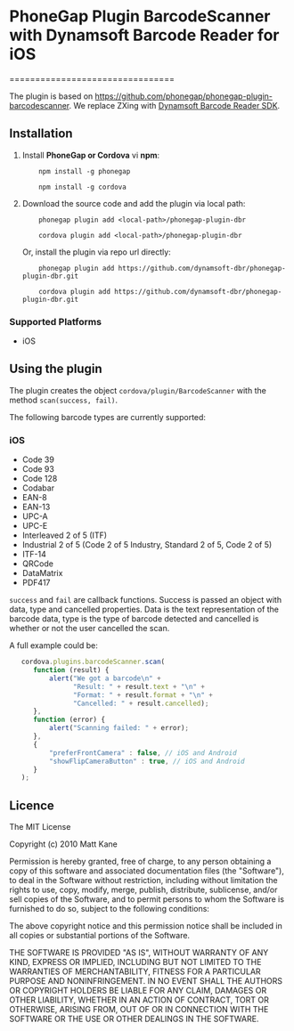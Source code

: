 # PhoneGap Plugin BarcodeScanner with Dynamsoft Barcode Reader for iOS
================================

The plugin is based on https://github.com/phonegap/phonegap-plugin-barcodescanner. We replace ZXing with [Dynamsoft Barcode Reader SDK](http://www.dynamsoft.com/Products/barcode-scanner-sdk-ios.aspx).

## Installation
1. Install **PhoneGap or Cordova** vi **npm**:

    ```
        npm install -g phonegap

    ```

    ```  
        npm install -g cordova
    ```

2. Download the source code and add the plugin via local path:
    ```
        phonegap plugin add <local-path>/phonegap-plugin-dbr
    ```
    ```
        cordova plugin add <local-path>/phonegap-plugin-dbr
    ```

   Or, install the plugin via repo url directly:
    ```
        phonegap plugin add https://github.com/dynamsoft-dbr/phonegap-plugin-dbr.git
    ```
    ```
        cordova plugin add https://github.com/dynamsoft-dbr/phonegap-plugin-dbr.git
    ```

### Supported Platforms

- iOS


## Using the plugin ##
The plugin creates the object `cordova/plugin/BarcodeScanner` with the method `scan(success, fail)`.

The following barcode types are currently supported:

### iOS

* Code 39
* Code 93
* Code 128
* Codabar
* EAN-8
* EAN-13
* UPC-A
* UPC-E
* Interleaved 2 of 5 (ITF)
* Industrial 2 of 5 (Code 2 of 5 Industry, Standard 2 of 5, Code 2 of 5)
* ITF-14 
* QRCode
* DataMatrix
* PDF417

`success` and `fail` are callback functions. Success is passed an object with data, type and cancelled properties. Data is the text representation of the barcode data, type is the type of barcode detected and cancelled is whether or not the user cancelled the scan.

A full example could be:
```js
   cordova.plugins.barcodeScanner.scan(
      function (result) {
          alert("We got a barcode\n" +
                "Result: " + result.text + "\n" +
                "Format: " + result.format + "\n" +
                "Cancelled: " + result.cancelled);
      },
      function (error) {
          alert("Scanning failed: " + error);
      },
      {
          "preferFrontCamera" : false, // iOS and Android
          "showFlipCameraButton" : true, // iOS and Android
      }
   );
```

## Licence ##

The MIT License

Copyright (c) 2010 Matt Kane

Permission is hereby granted, free of charge, to any person obtaining a copy
of this software and associated documentation files (the "Software"), to deal
in the Software without restriction, including without limitation the rights
to use, copy, modify, merge, publish, distribute, sublicense, and/or sell
copies of the Software, and to permit persons to whom the Software is
furnished to do so, subject to the following conditions:

The above copyright notice and this permission notice shall be included in
all copies or substantial portions of the Software.

THE SOFTWARE IS PROVIDED "AS IS", WITHOUT WARRANTY OF ANY KIND, EXPRESS OR
IMPLIED, INCLUDING BUT NOT LIMITED TO THE WARRANTIES OF MERCHANTABILITY,
FITNESS FOR A PARTICULAR PURPOSE AND NONINFRINGEMENT. IN NO EVENT SHALL THE
AUTHORS OR COPYRIGHT HOLDERS BE LIABLE FOR ANY CLAIM, DAMAGES OR OTHER
LIABILITY, WHETHER IN AN ACTION OF CONTRACT, TORT OR OTHERWISE, ARISING FROM,
OUT OF OR IN CONNECTION WITH THE SOFTWARE OR THE USE OR OTHER DEALINGS IN
THE SOFTWARE.

